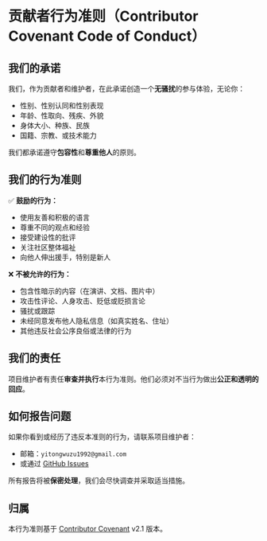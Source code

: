 # 贡献者行为准则（Contributor Covenant Code of Conduct）

## 我们的承诺

我们，作为贡献者和维护者，在此承诺创造一个**无骚扰**的参与体验，无论你：

- 性别、性别认同和性别表现
- 年龄、性取向、残疾、外貌
- 身体大小、种族、民族
- 国籍、宗教、或技术能力

我们都承诺遵守**包容性**和**尊重他人**的原则。

## 我们的行为准则

✅ **鼓励的行为：**
- 使用友善和积极的语言
- 尊重不同的观点和经验
- 接受建设性的批评
- 关注社区整体福祉
- 向他人伸出援手，特别是新人

❌ **不被允许的行为：**
- 包含性暗示的内容（在演讲、文档、图片中）
- 攻击性评论、人身攻击、贬低或贬损言论
- 骚扰或跟踪
- 未经同意发布他人隐私信息（如真实姓名、住址）
- 其他违反社会公序良俗或法律的行为

## 我们的责任

项目维护者有责任**审查并执行**本行为准则。他们必须对不当行为做出**公正和透明的回应**。

## 如何报告问题

如果你看到或经历了违反本准则的行为，请联系项目维护者：

- 邮箱：`yitongwuzu1992@gmail.com` 
- 或通过 [GitHub Issues](https://github.com/zhaowuzu/Zerust/issues)

所有报告将被**保密处理**，我们会尽快调查并采取适当措施。

## 归属

本行为准则基于 [Contributor Covenant](https://www.contributor-covenant.org) v2.1 版本。